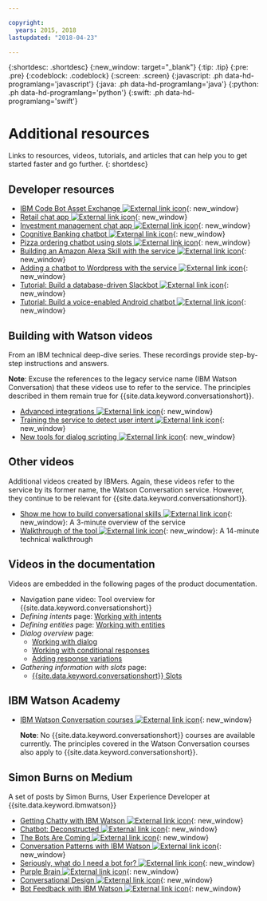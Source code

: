 ```yaml
---

copyright:
  years: 2015, 2018
lastupdated: "2018-04-23"

---
```


{:shortdesc: .shortdesc}
{:new_window: target="_blank"}
{:tip: .tip}
{:pre: .pre}
{:codeblock: .codeblock}
{:screen: .screen}
{:javascript: .ph data-hd-programlang='javascript'}
{:java: .ph data-hd-programlang='java'}
{:python: .ph data-hd-programlang='python'}
{:swift: .ph data-hd-programlang='swift'}

# Additional resources

Links to resources, videos, tutorials, and articles that can help you to get started faster and go further.
{: shortdesc}

## Developer resources

- [IBM Code Bot Asset Exchange ![External link icon](../../icons/launch-glyph.svg "External link icon")](https://developer.ibm.com/code/exchanges/bots/){: new_window}
- [Retail chat app ![External link icon](../../icons/launch-glyph.svg "External link icon")](https://developer.ibm.com/code/journey/create-cognitive-retail-chatbot/){: new_window}
- [Investment management chat app ![External link icon](../../icons/launch-glyph.svg "External link icon")](https://developer.ibm.com/code/journey/create-an-investment-management-chatbot/){: new_window}
- [Cognitive Banking chatbot ![External link icon](../../icons/launch-glyph.svg "External link icon")](https://developer.ibm.com/code/journey/create-cognitive-banking-chatbot/){: new_window}
- [Pizza ordering chatbot using slots ![External link icon](../../icons/launch-glyph.svg "External link icon")](https://developer.ibm.com/code/journey/assemble-a-pizza-ordering-chatbot-dialog/){: new_window}
- [Building an Amazon Alexa Skill with the service ![External link icon](../../icons/launch-glyph.svg "External link icon")](https://github.com/IBM/alexa-skill-watson-conversation){: new_window}
- [Adding a chatbot to Wordpress with the service ![External link icon](../../icons/launch-glyph.svg "External link icon")](https://wordpress.org/plugins/conversation-watson/){: new_window}
- [Tutorial: Build a database-driven Slackbot ![External link icon](../../icons/launch-glyph.svg "External link icon")](https://console.bluemix.net/docs/tutorials/slack-chatbot-database-watson.html){: new_window}
- [Tutorial: Build a voice-enabled Android chatbot ![External link icon](../../icons/launch-glyph.svg "External link icon")](https://console.bluemix.net/docs/tutorials/android-watson-chatbot.html){: new_window}

## Building with Watson videos

From an IBM technical deep-dive series. These recordings provide step-by-step instructions and answers.

**Note**: Excuse the references to the legacy service name (IBM Watson Conversation) that these videos use to refer to the service. The principles described in them remain true for {{site.data.keyword.conversationshort}}.

- [Advanced integrations ![External link icon](../../icons/launch-glyph.svg "External link icon")](https://youtu.be/0rnt54ONtQw){: new_window}
- [Training the service to detect user intent ![External link icon](../../icons/launch-glyph.svg "External link icon")](https://youtu.be/uYw4Tv1Y5tc){: new_window}
- [New tools for dialog scripting ![External link icon](../../icons/launch-glyph.svg "External link icon")](https://youtu.be/QuR54--vD5o){: new_window}

## Other videos

Additional videos created by IBMers. Again, these videos refer to the service by its former name, the Watson Conversation service. However, they continue to be relevant for {{site.data.keyword.conversationshort}}.

- [Show me how to build conversational skills ![External link icon](../../icons/launch-glyph.svg "External link icon")](https://youtu.be/tUkLIUOm550){: new_window}: A 3-minute overview of the service
- [Walkthrough of the tool ![External link icon](../../icons/launch-glyph.svg "External link icon")](https://youtu.be/ELwWhJGE2P8){: new_window}: A 14-minute technical walkthrough

## Videos in the documentation

Videos are embedded in the following pages of the product documentation.

- Navigation pane video: Tool overview for {{site.data.keyword.conversationshort}}
- *Defining intents* page: [Working with intents](intents.html)
- *Defining entities* page: [Working with entities](entities.html)
- *Dialog overview* page:
    - [Working with dialog](dialog-overview.html)
    - [Working with conditional responses](dialog-overview.html#multiple)
    - [Adding response variations](dialog-overview.html#variety)
- *Gathering information with slots* page:
    - [{{site.data.keyword.conversationshort}} Slots](dialog-slots.html)

## IBM Watson Academy

- [IBM Watson Conversation courses ![External link icon](../../icons/launch-glyph.svg "External link icon")](https://www.watson-academy.info/course/index.php?categoryid=29){: new_window}

  **Note**: No {{site.data.keyword.conversationshort}} courses are available currently. The principles covered in the Watson Conversation courses also apply to {{site.data.keyword.conversationshort}}.

## Simon Burns on Medium

A set of posts by Simon Burns, User Experience Developer at {{site.data.keyword.ibmwatson}}

- [Getting Chatty with IBM Watson ![External link icon](../../icons/launch-glyph.svg "External link icon")](https://medium.com/@snrubnomis/getting-chatty-with-ibm-watson-1075c549ee9e#.vkt86reej){: new_window}
- [Chatbot: Deconstructed ![External link icon](../../icons/launch-glyph.svg "External link icon")](https://medium.com/@snrubnomis/bot-deconstructed-995c18fe1262){: new_window}
- [The Bots Are Coming ![External link icon](../../icons/launch-glyph.svg "External link icon")](https://medium.com/@snrubnomis/the-bots-are-coming-b0fa71475381#.jq8md0zg7){: new_window}
- [Conversation Patterns with IBM Watson ![External link icon](../../icons/launch-glyph.svg "External link icon")](https://medium.com/@snrubnomis/conversation-patterns-with-ibm-watson-6c4be05e2fe5#.eorkk7crm){: new_window}
- [Seriously, what do I need a bot for? ![External link icon](../../icons/launch-glyph.svg "External link icon")](https://medium.com/@snrubnomis/seriously-what-do-i-need-a-bot-for-8b91a5ffac1a#.ipvv6ixru){: new_window}
- [Purple Brain ![External link icon](../../icons/launch-glyph.svg "External link icon")](https://medium.com/@snrubnomis/purple-brain-2eb1f93fce5){: new_window}
- [Conversational Design ![External link icon](../../icons/launch-glyph.svg "External link icon")](https://chatbotslife.com/conversational-design-d4abe8cce157){: new_window}
- [Bot Feedback with IBM Watson ![External link icon](../../icons/launch-glyph.svg "External link icon")](https://chatbotslife.com/bot-feedback-with-ibm-watson-eb1104df7e7c){: new_window}
